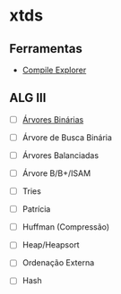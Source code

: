 # xtds

## Ferramentas
 - [Compile Explorer](https://godbolt.org/)

## ALG III
 - [ ] [Árvores Binárias](https://gist.github.com/JorgeJabczenski/fb9dfb0d7bfc623234d1479438cdd97c)
 - [ ] Árvore de Busca Binária
 - [ ] Árvores Balanciadas
 - [ ] Árvore B/B+/ISAM
 - [ ] Tries
 - [ ] Patrícia
 - [ ] Huffman (Compressão)
 - [ ] Heap/Heapsort
 - [ ] Ordenação Externa
 - [ ] Hash

